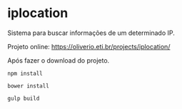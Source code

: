 # iplocation
Sistema para buscar informações de um determinado IP.

Projeto online: https://oliverio.eti.br/projects/iplocation/

Após fazer o download do projeto.

```
npm install
```

```
bower install
```

```
gulp build
```